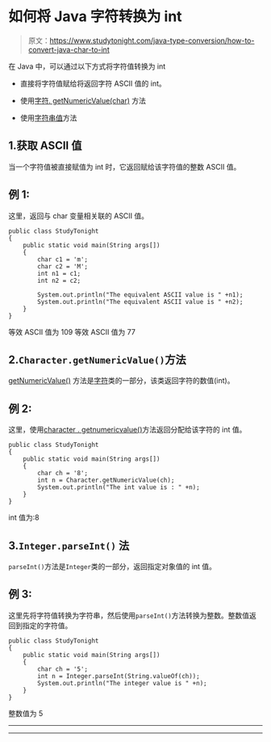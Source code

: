 # 如何将 Java 字符转换为 int

> 原文：<https://www.studytonight.com/java-type-conversion/how-to-convert-java-char-to-int>

在 Java 中，可以通过以下方式将字符值转换为 int

*   直接将字符值赋给将返回字符 ASCII 值的 int。

*   使用[字符. getNumericValue(char)](https://www.studytonight.com/java-wrapper-class/java-character-getnumericvalue-char-method) 方法

*   使用[字符串值](https://www.studytonight.com/java/string-class-functions.php)方法

## 1.获取 ASCII 值

当一个字符值被直接赋值为 int 时，它返回赋给该字符值的整数 ASCII 值。

## 例 1:

这里，返回与 char 变量相关联的 ASCII 值。

```
public class StudyTonight
{  
	public static void main(String args[])
	{  
		char c1 = 'm';  
		char c2 = 'M';  
		int n1 = c1;  
		int n2 = c2;  

		System.out.println("The equivalent ASCII value is " +n1);  
		System.out.println("The equivalent ASCII value is " +n2);     
	}
}
```

等效 ASCII 值为 109
等效 ASCII 值为 77

## 2.`Character.getNumericValue()`方法

[getNumericValue()](https://www.studytonight.com/java-wrapper-class/java-character-getnumericvalue-char-method) 方法是[字符](https://www.studytonight.com/java/wrapper-class.php)类的一部分，该类返回字符的数值(int)。

## 例 2:

这里，使用[character . getnumericvalue()](https://www.studytonight.com/java-wrapper-class/java-character-getnumericvalue-char-method)方法返回分配给该字符的 int 值。

```
public class StudyTonight
{  
	public static void main(String args[])
	{  
		char ch = '8';  
		int n = Character.getNumericValue(ch);  
		System.out.println("The int value is : " +n);  
	}
}
```

int 值为:8

## 3.``Integer.parseInt()`` 法

`parseInt()`方法是`Integer`类的一部分，返回指定对象值的 int 值。

## 例 3:

这里先将字符值转换为字符串，然后使用`parseInt()`方法转换为整数。整数值返回到指定的字符值。

```
public class StudyTonight
{  
	public static void main(String args[])
	{  
		char ch = '5';  
		int n = Integer.parseInt(String.valueOf(ch));  
		System.out.println("The integer value is " +n); 
	}
}
```

整数值为 5

* * *

* * *